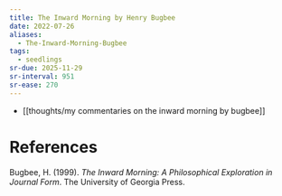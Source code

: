 ```yaml
---
title: The Inward Morning by Henry Bugbee
date: 2022-07-26
aliases:
  - The-Inward-Morning-Bugbee
tags:
  - seedlings
sr-due: 2025-11-29
sr-interval: 951
sr-ease: 270
---
```

- [[thoughts/my commentaries on the inward morning by bugbee]]

# References

Bugbee, H. (1999). _The Inward Morning: A Philosophical Exploration in Journal Form_. The University of Georgia Press.